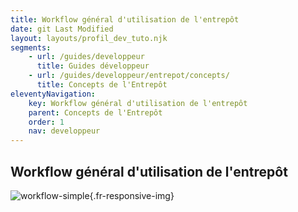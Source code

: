 ```yaml
---
title: Workflow général d'utilisation de l'entrepôt
date: git Last Modified
layout: layouts/profil_dev_tuto.njk
segments:
    - url: /guides/developpeur
      title: Guides développeur
    - url: /guides/developpeur/entrepot/concepts/
      title: Concepts de l'Entrepôt
eleventyNavigation:
    key: Workflow général d'utilisation de l'entrepôt
    parent: Concepts de l'Entrepôt
    order: 1
    nav: developpeur
---
```


## Workflow général d'utilisation de l'entrepôt

![workflow-simple](/img/entrepot/workflow-simple.png){.fr-responsive-img}
